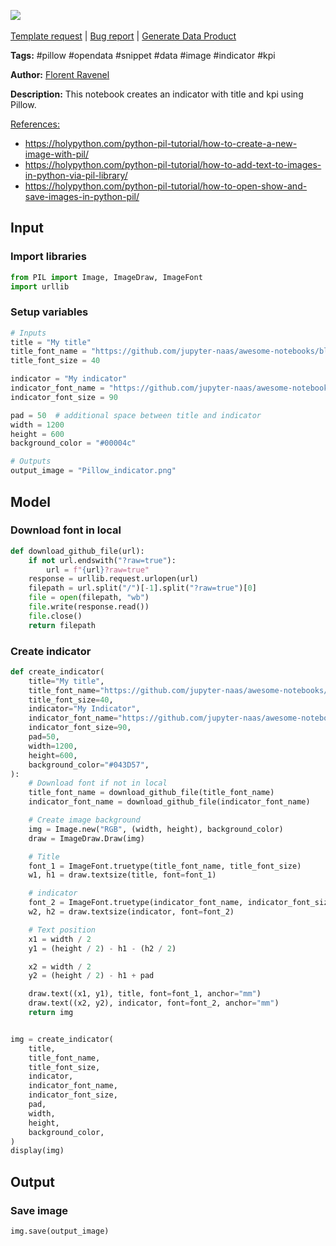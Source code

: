 <a href="https://app.naas.ai/user-redirect/naas/downloader?url=https://raw.githubusercontent.com/jupyter-naas/awesome-notebooks/master/Pillow/Pillow_Create_indicator.ipynb" target="_parent"><img src="https://naasai-public.s3.eu-west-3.amazonaws.com/Open_in_Naas_Lab.svg"/></a><br><br><a href="https://github.com/jupyter-naas/awesome-notebooks/issues/new?assignees=&labels=&template=template-request.md&title=Tool+-+Action+of+the+notebook+">Template request</a> | <a href="https://github.com/jupyter-naas/awesome-notebooks/issues/new?assignees=&labels=bug&template=bug_report.md&title=Pillow+-+Create+indicator:+Error+short+description">Bug report</a> | <a href="https://app.naas.ai/user-redirect/naas/downloader?url=https://raw.githubusercontent.com/jupyter-naas/awesome-notebooks/master/Naas/Naas_Start_data_product.ipynb" target="_parent">Generate Data Product</a>

**Tags:** #pillow #opendata #snippet #data #image #indicator #kpi

**Author:** [Florent Ravenel](https://www.linkedin.com/in/florent-ravenel/)

**Description:** This notebook creates an indicator with title and kpi using Pillow.

<u>References:</u>
- https://holypython.com/python-pil-tutorial/how-to-create-a-new-image-with-pil/
- https://holypython.com/python-pil-tutorial/how-to-add-text-to-images-in-python-via-pil-library/
- https://holypython.com/python-pil-tutorial/how-to-open-show-and-save-images-in-python-pil/

## Input

### Import libraries


```python
from PIL import Image, ImageDraw, ImageFont
import urllib
```

### Setup variables


```python
# Inputs
title = "My title"
title_font_name = "https://github.com/jupyter-naas/awesome-notebooks/blob/master/Pillow/ArchivoBlack-Regular.ttf"  # font in Local or GitHub link
title_font_size = 40

indicator = "My indicator"
indicator_font_name = "https://github.com/jupyter-naas/awesome-notebooks/blob/master/Pillow/ArchivoBlack-Regular.ttf"  # font in Local or GitHub link
indicator_font_size = 90

pad = 50  # additional space between title and indicator
width = 1200
height = 600
background_color = "#00004c"

# Outputs
output_image = "Pillow_indicator.png"
```

## Model

### Download font in local


```python
def download_github_file(url):
    if not url.endswith("?raw=true"):
        url = f"{url}?raw=true"
    response = urllib.request.urlopen(url)
    filepath = url.split("/")[-1].split("?raw=true")[0]
    file = open(filepath, "wb")
    file.write(response.read())
    file.close()
    return filepath
```

### Create indicator


```python
def create_indicator(
    title="My title",
    title_font_name="https://github.com/jupyter-naas/awesome-notebooks/blob/master/Pillow/ArchivoBlack-Regular.ttf",
    title_font_size=40,
    indicator="My Indicator",
    indicator_font_name="https://github.com/jupyter-naas/awesome-notebooks/blob/master/Pillow/ArchivoBlack-Regular.ttf",
    indicator_font_size=90,
    pad=50,
    width=1200,
    height=600,
    background_color="#043D57",
):
    # Download font if not in local
    title_font_name = download_github_file(title_font_name)
    indicator_font_name = download_github_file(indicator_font_name)

    # Create image background
    img = Image.new("RGB", (width, height), background_color)
    draw = ImageDraw.Draw(img)

    # Title
    font_1 = ImageFont.truetype(title_font_name, title_font_size)
    w1, h1 = draw.textsize(title, font=font_1)

    # indicator
    font_2 = ImageFont.truetype(indicator_font_name, indicator_font_size)
    w2, h2 = draw.textsize(indicator, font=font_2)

    # Text position
    x1 = width / 2
    y1 = (height / 2) - h1 - (h2 / 2)

    x2 = width / 2
    y2 = (height / 2) - h1 + pad

    draw.text((x1, y1), title, font=font_1, anchor="mm")
    draw.text((x2, y2), indicator, font=font_2, anchor="mm")
    return img


img = create_indicator(
    title,
    title_font_name,
    title_font_size,
    indicator,
    indicator_font_name,
    indicator_font_size,
    pad,
    width,
    height,
    background_color,
)
display(img)
```

## Output

### Save image


```python
img.save(output_image)
```
